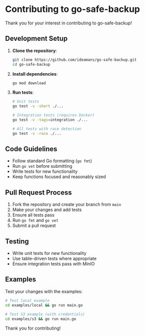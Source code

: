 # Contributing to go-safe-backup

Thank you for your interest in contributing to go-safe-backup!

## Development Setup

1. **Clone the repository**:
   ```bash
   git clone https://github.com/ideamans/go-safe-backup.git
   cd go-safe-backup
   ```

2. **Install dependencies**:
   ```bash
   go mod download
   ```

3. **Run tests**:
   ```bash
   # Unit tests
   go test -v -short ./...
   
   # Integration tests (requires Docker)
   go test -v -tags=integration ./...
   
   # All tests with race detection
   go test -v -race ./...
   ```

## Code Guidelines

- Follow standard Go formatting (`go fmt`)
- Run `go vet` before submitting
- Write tests for new functionality
- Keep functions focused and reasonably sized

## Pull Request Process

1. Fork the repository and create your branch from `main`
2. Make your changes and add tests
3. Ensure all tests pass
4. Run `go fmt` and `go vet`
5. Submit a pull request

## Testing

- Write unit tests for new functionality
- Use table-driven tests where appropriate
- Ensure integration tests pass with MinIO

## Examples

Test your changes with the examples:

```bash
# Test local example
cd examples/local && go run main.go

# Test S3 example (with credentials)
cd examples/s3 && go run main.go
```

Thank you for contributing!